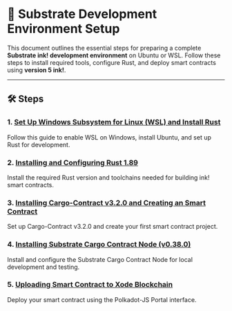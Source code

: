 # 🚀 Substrate Development Environment Setup

This document outlines the essential steps for preparing a complete **Substrate ink! development environment** on Ubuntu or WSL. Follow these steps to install required tools, configure Rust, and deploy smart contracts using **version 5 ink!**.

---

## 🛠 Steps

### 1. [Set Up Windows Subsystem for Linux (WSL) and Install Rust](https://github.com/Xode-DAO/docs/blob/main/substrate/setup-wsl-rust.md)

Follow this guide to enable WSL on Windows, install Ubuntu, and set up Rust for development.

### 2. [Installing and Configuring Rust 1.89](https://github.com/Xode-DAO/docs/blob/main/substrate/rust-toolchain-installation.md)

Install the required Rust version and toolchains needed for building ink! smart contracts.

### 3. [Installing Cargo-Contract v3.2.0 and Creating an Smart Contract](https://github.com/Xode-DAO/docs/blob/main/substrate/cargo-contract-installation.md)

Set up Cargo-Contract v3.2.0 and create your first smart contract project.

### 4. [Installing Substrate Cargo Contract Node (v0.38.0)](https://github.com/Xode-DAO/docs/blob/main/substrate/cargo-contract-node-installation.md)

Install and configure the Substrate Cargo Contract Node for local development and testing.

### 5. [Uploading Smart Contract to Xode Blockchain](https://github.com/Xode-DAO/docs/blob/main/substrate/contract-deployment.md)

Deploy your smart contract using the Polkadot-JS Portal interface.
